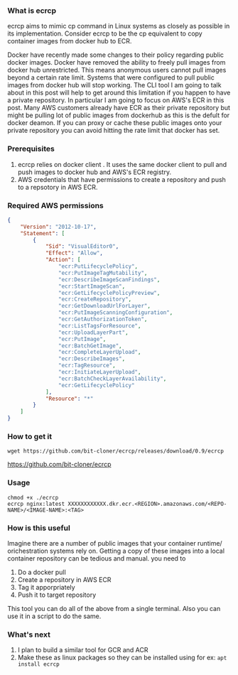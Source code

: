 ### What is ecrcp
ecrcp aims to mimic cp command in Linux systems as closely as possible in its implementation. Consider ecrcp to be the cp equivalent to copy container images from docker hub to
ECR. 

Docker have recently made some changes to their policy regarding public docker images. Docker have removed the ability to freely pull images from docker hub
unrestricted. This means anonymous users cannot pull images beyond a certain rate limit. Systems that were configured to pull public images from docker hub will 
stop working. The CLI tool I am going to talk about in this post will help to get around this limitation if you happen to have a private repository. In particular 
I am going to focus on AWS's ECR in this post. Many AWS customers already have ECR as their private repository but might be pulling lot of public images from dockerhub
as this is the defult for docker deamon. If you can proxy or cache these public images onto your private repository you can avoid hitting the rate limit that docker has set.

### Prerequisites
1. ecrcp relies on docker client . It uses the same docker client to pull and push images to docker hub and AWS's ECR registry. 
2. AWS credentials that have permissions to create a repository and push to a repsotory in AWS ECR.

### Required AWS permissions

```json
{
    "Version": "2012-10-17",
    "Statement": [
        {
            "Sid": "VisualEditor0",
            "Effect": "Allow",
            "Action": [
                "ecr:PutLifecyclePolicy",
                "ecr:PutImageTagMutability",
                "ecr:DescribeImageScanFindings",
                "ecr:StartImageScan",
                "ecr:GetLifecyclePolicyPreview",
                "ecr:CreateRepository",
                "ecr:GetDownloadUrlForLayer",
                "ecr:PutImageScanningConfiguration",
                "ecr:GetAuthorizationToken",
                "ecr:ListTagsForResource",
                "ecr:UploadLayerPart",
                "ecr:PutImage",
                "ecr:BatchGetImage",
                "ecr:CompleteLayerUpload",
                "ecr:DescribeImages",
                "ecr:TagResource",
                "ecr:InitiateLayerUpload",
                "ecr:BatchCheckLayerAvailability",
                "ecr:GetLifecyclePolicy"
            ],
            "Resource": "*"
        }
    ]
}
```

### How to get it
``` 
wget https://github.com/bit-cloner/ecrcp/releases/download/0.9/ecrcp
```
https://github.com/bit-cloner/ecrcp

### Usage
``` 
chmod +x ./ecrcp
ecrcp nginx:latest XXXXXXXXXXXX.dkr.ecr.<REGION>.amazonaws.com/<REPO-NAME>/<IMAGE-NAME>:<TAG> 
```
### How is this useful 

Imagine there are a number of public images that your container runtime/ orichestration systems rely on. Getting a copy of these images into a local container repository can be tedious and manual.
you need to 
1. Do a docker pull 
2. Create a repository in AWS ECR
3. Tag it apporpriately 
4. Push it to target repository

This tool you can do all of the above from a single terminal. Also you can use it in a script to do the same.

### What's next
1. I plan to build a similar tool for GCR and ACR
2. Make these as linux packages so they can be installed using for ex: ```apt install ecrcp ``` 